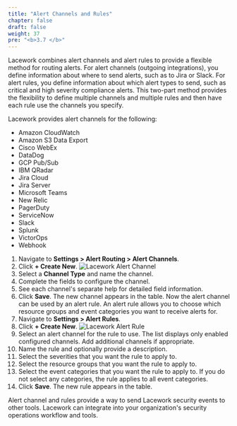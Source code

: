 ```yaml
---
title: "Alert Channels and Rules"
chapter: false
draft: false
weight: 37
pre: "<b>3.7 </b>"
---
```


Lacework combines alert channels and alert rules to provide a flexible method for routing alerts. For alert channels (outgoing integrations), you define information about where to send alerts, such as to Jira or Slack. For alert rules, you define information about which alert types to send, such as critical and high severity compliance alerts. This two-part method provides the flexibility to define multiple channels and multiple rules and then have each rule use the channels you specify.

Lacework provides alert channels for the following:

* Amazon CloudWatch
* Amazon S3 Data Export
* Cisco WebEx
* DataDog
* GCP Pub/Sub
* IBM QRadar
* Jira Cloud
* Jira Server
* Microsoft Teams
* New Relic
* PagerDuty
* ServiceNow
* Slack
* Splunk
* VictorOps
* Webhook

1. Navigate to **Settings > Alert Routing > Alert Channels**.
2. Click **+ Create New**.
![Lacework Alert Channel](/images/lacework-alert-channel.png)
3. Select a **Channel Type** and name the channel.
4. Complete the fields to configure the channel.
5. See each channel's separate help for detailed field information.
6. Click **Save**. The new channel appears in the table. Now the alert channel can be used by an alert rule. An alert rule allows you to choose which resource groups and event categories you want to receive alerts for.
7. Navigate to **Settings > Alert Rules**.
8. Click **+ Create New**.
![Lacework Alert Rule](/images/lacework-alert-rule.png)
9. Select an alert channel for the rule to use. The list displays only enabled configured channels. Add additional channels if appropriate.
10. Name the rule and optionally provide a description.
11. Select the severities that you want the rule to apply to.
12. Select the resource groups that you want the rule to apply to.
13. Select the event categories that you want the rule to apply to. If you do not select any categories, the rule applies to all event categories.
14. Click **Save**. The new rule appears in the table.

Alert channel and rules provide a way to send Lacework security events to other tools. Lacework can integrate into your organization's security operations workflow and tools.